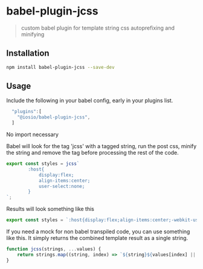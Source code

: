 # babel-plugin-jcss

> custom babel plugin for template string css autoprefixing and minifying

## Installation 

```sh
npm install babel-plugin-jcss --save-dev
```

## Usage

Include the following in your babel config, early in your plugins list. 

```js
  "plugins":[
    "@iosio/babel-plugin-jcss",
  ]
```
No import necessary 

Babel will look for the tag 'jcss' with a tagged string, run the post css, minify the string and remove the tag 
before processing the rest of the code.

```js
export const styles = jcss`   
        :host{
            display:flex;
            align-items:center;
            user-select:none;
        }
`;
```

Results will look something like this

```js
export const styles = `:host{display:flex;align-items:center;-webkit-user-select:none;-moz-user-select:none;-ms-user-select:none;user-select:none}`;
```

If you need a mock for non babel transpiled code, you can use something like this. 
It simply returns the combined template result as a single string.

```js
function jcss(strings, ...values) {
    return strings.map((string, index) => `${string}${values[index] || ''}`).join('');
}
```



